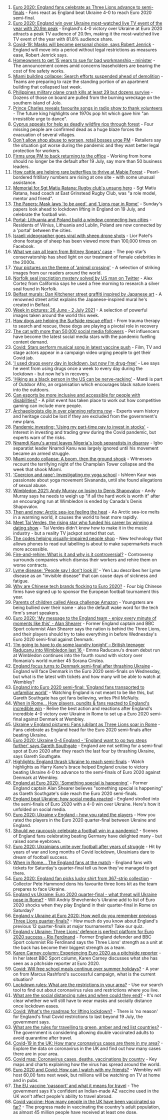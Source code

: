 1. [Euro 2020: England fans celebrate as Three Lions advance to semi-finals](https://www.bbc.co.uk/news/uk-57710515) - Fans react as England beat Ukraine 4-0 to reach Euro 2020 semi-final.
2. [Euro 2020: England win over Ukraine most-watched live TV event of the year with 20.9m peak](https://www.bbc.co.uk/sport/football/57709147) - England's 4-0 victory over Ukraine at Euro 2020 attracts a peak TV audience of 20.9m, making it the most-watched live TV event of the year with 81.8% audience share.
3. [Covid-19: Masks will become personal choice, says Robert Jenrick](https://www.bbc.co.uk/news/uk-57710527) - England will move into a period without legal restrictions as measures ease, Robert Jenrick says.
4. [Homeowners to get 15 years to sue for bad workmanship - minister](https://www.bbc.co.uk/news/uk-politics-57645976) - The announcement comes amid concerns leaseholders are bearing the cost of fire safety works.
5. [Miami building collapse: Search efforts suspended ahead of demolition](https://www.bbc.co.uk/news/world-us-canada-57710766) - Teams are preparing to raze the standing portion of an apartment building that collapsed last week.
6. [Philippines military plane crash kills at least 29 but dozens survive](https://www.bbc.co.uk/news/world-asia-57711597) - Dozens of those on board are pulled from the burning wreckage on the southern island of Jolo.
7. [Prince Charles reveals favourite songs in radio show to thank volunteers](https://www.bbc.co.uk/news/uk-57709443) - The future king highlights one 1970s pop hit which gave him "an irresistible urge to dance".
8. [Cyprus appeals for help as deadly wildfire rips through forest](https://www.bbc.co.uk/news/world-europe-57710048) - Four missing people are confirmed dead as a huge blaze forces the evacuation of several villages.
9. [Don't allow shop abuse to worsen, retail bosses urge PM](https://www.bbc.co.uk/news/uk-57709588) - Retailers say the situation got worse during the pandemic and they want better legal protection for workers.
10. [Firms urge PM to back returning to the office](https://www.bbc.co.uk/news/business-57712614) - Working from home should no longer be the default after 19 July, say more than 50 business leaders.
11. [How cattle are helping rare butterflies to thrive at Mabie Forest](https://www.bbc.co.uk/news/uk-scotland-south-scotland-57636202) - Pearl-bordered fritillary numbers are rising at one site - with some unusual assistance.
12. [Memorial for Sgt Matiu Ratana: Rugby club's unsung hero](https://www.bbc.co.uk/news/uk-england-sussex-57706867) - Sgt Matiu Ratana, head coach at East Grinstead Rugby Club, was "a role model, mentor and friend".
13. [The Papers: Mask laws 'to be axed', and 'Lions roar in Rome'](https://www.bbc.co.uk/news/blogs-the-papers-57710107) - Sunday's papers look ahead to lockdown lifting in England on 19 July, and celebrate the football win.
14. [Portal: Lithuania and Poland build a window connecting two cities](https://www.bbc.co.uk/news/world-europe-57694055) - Residents of Vilnius, Lithuania and Lublin, Poland are now connected by a 'portal' between the cities.
15. [Israeli videographer goes viral with sheep drone shots](https://www.bbc.co.uk/news/world-middle-east-57690125) - Lior Patel's drone footage of sheep has been viewed more than 100,000 times on Facebook.
16. [What we can all learn from Britney Spears’ case](https://www.bbc.co.uk/news/world-us-canada-57698820) - The pop star’s conservatorship has shed light on our treatment of female celebrities in the 2000s.
17. [Your pictures on the theme of 'animal crossing'](https://www.bbc.co.uk/news/in-pictures-57695724) - A selection of striking images from our readers around the world.
18. [Norfolk seal inscription mystery solved by US man on Twitter](https://www.bbc.co.uk/news/uk-england-norfolk-57678500) - Alex Cortez from California says he used a free morning to research a silver seal found in Norfolk.
19. [Belfast murals: Dan Kitchener street graffiti inspired by Japanese art](https://www.bbc.co.uk/news/57663446) - A renowned street artist explains the Japanese-inspired mural he's created in Belfast.
20. [Week in pictures: 26 June - 2 July 2021](https://www.bbc.co.uk/news/in-pictures-57680063) - A selection of powerful images taken around the world this week.
21. [How dogs are helping the Surfside rescue effort](https://www.bbc.co.uk/news/world-us-canada-57703118) - From trauma therapy to search and rescue, these dogs are playing a pivotal role in recovery
22. [The cat with more than 50,000 social media followers](https://www.bbc.co.uk/news/world-asia-57678337) - Pet influencers have become the latest social media stars with the pandemic fuelling content demand.
23. [Covid: Stars perform musical song in latest vaccine push](https://www.bbc.co.uk/news/uk-57702498) - Film, TV and stage actors appear in a campaign video urging people to get their Covid jab.
24. ['I used drugs every day in lockdown, but now I'm drug-free'](https://www.bbc.co.uk/news/uk-57688961) - Lee says he went from using drugs once a week to every day during the lockdown - but now he's in recovery.
25. ['Hiking as a black person in the US can be nerve-racking'](https://www.bbc.co.uk/news/world-us-canada-57686681) - Mardi is part of Outdoor Afro, an organisation which encourages black nature lovers into the outdoors.
26. [Can esports be more inclusive and accessible for people with disabilities?](https://www.bbc.co.uk/news/newsbeat-57696675) - A pilot event has taken place to work out how competitive gaming can include more people.
27. [Archaeologists dig in over planning reforms row](https://www.bbc.co.uk/news/uk-57334928) - Experts warn history and heritage could be lost if they are excluded from the government's new plans.
28. [Pandemic investing: 'Using my part-time pay to invest in stocks'](https://www.bbc.co.uk/news/uk-wales-57499560) - Interest in investing and trading grew during the Covid pandemic, but experts warn of the risks.
29. [Nnamdi Kanu's arrest leaves Nigeria's Ipob separatists in disarray](https://www.bbc.co.uk/news/world-africa-57693863) - Igbo separatist leader Nnamdi Kanu was largely ignored until his movement became an armed struggle.
30. [Miami condo collapse: A boom, then the ground shook](https://www.bbc.co.uk/news/world-us-canada-57690165) - Witnesses recount the terrifying night of the Champlain Tower collapse and the week that shook Miami.
31. ['Coercion and rape': Investigating my yoga school](https://www.bbc.co.uk/news/world-asia-india-57400014) - Ishleen Kaur was passionate about yoga movement Sivananda, until she found allegations of sexual abuse.
32. [Wimbledon 2021: Andy Murray on losing to Denis Shapovalov](https://www.bbc.co.uk/sport/tennis/57703444) - Andy Murray says he needs to weigh up "if all the hard work is worth it" after an encouraging run at Wimbledon is ended by Canada's Denis Shapovalov.
33. [Then and now: Arctic sea-ice feeling the heat](https://www.bbc.co.uk/news/science-environment-57650226) - As Arctic sea-ice melts in a warming world, it causes the world to heat more rapidly.
34. [Meet Tai Verdes, the rising star who funded his career by winning a dating show](https://www.bbc.co.uk/news/entertainment-arts-57685161) - Tai Verdes didn't know how to make it in the music industry - but a reality TV jackpot sorted that out.
35. [The codes helping visually-impaired people shop](https://www.bbc.co.uk/news/business-57679943) - New technology that allows phones to read out labelling is about to make supermarkets much more accessible.
36. [Fire-and-rehire: What is it and why is it controversial?](https://www.bbc.co.uk/news/business-57670287) - Controversy surrounds companies which dismiss their workers and rehire them on worse contracts.
37. [Lyme disease: 'People say I don't look ill'](https://www.bbc.co.uk/news/uk-scotland-glasgow-west-57693815) - Yen Lau describes her Lyme disease as an "invisible disease" that can cause days of sickness and fatigue.
38. [Why are Chinese tech brands flocking to Euro 2020?](https://www.bbc.co.uk/news/technology-57697509) - Four big Chinese firms have signed up to sponsor the European football tournament this year.
39. [Parents of children called Alexa challenge Amazon](https://www.bbc.co.uk/news/technology-57680173) - Youngsters are being bullied over their name - also the default wake word for the tech firm's smart speakers.
40. [Euro 2020: 'My message to the England team - enjoy every minute of moments like this' - Alan Shearer](https://www.bbc.co.uk/sport/football/57709834) - Former England captain and BBC Sport columnist Alan Shearer says the nation is behind the Three Lions, and their players should try to take everything in before Wednesday's Euro 2020 semi-final against Denmark.
41. [‘I’m going to have to do some laundry tonight’ – British teenager Raducanu into Wimbledon last 16 ](https://www.bbc.co.uk/sport/tennis/57706687) - Emma Raducanu's dream debut run at Wimbledon continues into the fourth round with victory over Romania's world number 45 Sorana Cirstea.
42. [England focus turns to Denmark semi-final after thrashing Ukraine](https://www.bbc.co.uk/sport/football/57707965) - England will face Denmark in the Euro 2020 semi-finals on Wednesday, but what is the latest with tickets and how many will be able to watch at Wembley?
43. [England into Euro 2020 semi-final: 'England fans transported to unfamiliar world'](https://www.bbc.co.uk/sport/football/57709659) - Watching England is not meant to be like this, but Gareth Southgate has got fans believing, writes Phil McNulty.
44. [When in Rome... How players, pundits & fans reacted to England's incredible win](https://www.bbc.co.uk/sport/av/football/57710626) - Relive the best action and reactions after England's incredible 4-0 victory over Ukraine in Rome to set up a Euro 2020 semi-final against Denmark at Wembley.
45. [Ukraine v England pictures: Fans jubilant as Three Lions soar in Rome](https://www.bbc.co.uk/news/uk-57707677) - Fans celebrate as England head for the Euro 2020 semi-finals after beating Ukraine.
46. [Euro 2020: Ukraine 0-4 England - 'England want to go two steps further' says Gareth Southgate](https://www.bbc.co.uk/sport/football/57707754) - England are not settling for a semi-final spot at Euro 2020 after they reach the last four by thrashing Ukraine, says Gareth Southgate.
47. [Highlights: England thrash Ukraine to reach semi-finals](https://www.bbc.co.uk/sport/av/football/57709899) - Watch highlights as Harry Kane's brace helped England cruise to victory beating Ukraine 4-0 to advance to the semi-finals of Euro 2020 against Denmark at Wembley.
48. [England at Euro 2020: 'Something special is happening'](https://www.bbc.co.uk/sport/football/57710205) - Former England captain Alan Shearer believes "something special is happening" as Gareth Southgate's side reach the Euro 2020 semi-finals.
49. [England beat Ukraine: how social media reacted](https://www.bbc.co.uk/sport/football/57709903) - England strolled into the semi-finals of Euro 2020 with a 4-0 win over Ukraine. Here's how it unfolded on social media.
50. [Euro 2020: Ukraine v England - how you rated the players](https://www.bbc.co.uk/sport/football/51199153) - How you rated the players in the Euro 2020 quarter-final between Ukraine and England.
51. [Should we raucously celebrate a football win in a pandemic?](https://www.bbc.co.uk/news/uk-57664286) - Scenes of England fans celebrating beating Germany have delighted many - but raised some eyebrows.
52. [Euro 2020: Ukrainians unite over football after years of struggle](https://www.bbc.co.uk/news/world-europe-57677177) - Hit by years of war and long months of Covid lockdown, Ukrainians dare to dream of football success.
53. [When in Rome... The England fans at the match](https://www.bbc.co.uk/news/uk-57652630) - England fans with tickets for Saturday's quarter-final tell us how they've managed to get there.
54. [Euro 2020: England fan picks lucky shirt from 367-strip collection](https://www.bbc.co.uk/news/uk-england-lincolnshire-57698126) - Collector Pete Hammond dons his favourite three lions kit as the team prepares to face Ukraine.
55. [England vs Ukraine: Euro 2020 quarter-final - what threat will Ukraine pose in Rome?](https://www.bbc.co.uk/sport/football/57659833) - Will Andriy Shevchenko's Ukraine add to list of Euro 2020 shocks when they play England in their quarter-final in Rome on Saturday?
56. [England v Ukraine at Euro 2020: How well do you remember previous Three Lions quarter-finals?](https://www.bbc.co.uk/sport/football/57667397) - How much do you know about England's previous 12 quarter-finals at major tournaments? Take our quiz.
57. [England v Ukraine: Three Lions' defence is perfect platform for Euro 2020 success - Rio Ferdinand](https://www.bbc.co.uk/sport/football/57684225) - Former England defender and BBC Sport columnist Rio Ferdinand says the Three Lions' strength as a unit at the back has become their biggest strength as a team.
58. [Karen Carney column: Experiencing Euro 2020 as a pitchside reporter](https://www.bbc.co.uk/sport/football/57660625) - In her latest BBC Sport column, Karen Carney discusses what she has seen as a pitchside reporter at Euro 2020.
59. [Covid: Will free school meals continue over summer holidays?](https://www.bbc.co.uk/news/explainers-53053337) - A year on from Marcus Rashford's successful campaign, what is the current situation?
60. [Lockdown rules: What are the restrictions in your area?](https://www.bbc.co.uk/news/uk-54373904) - Use our search tool to find out about coronavirus rules and restrictions where you live.
61. [What are the social distancing rules and when could they end?](https://www.bbc.co.uk/news/uk-51506729) - It's not clear whether we will still have to wear masks and socially distance once lockdown eases.
62. [Covid: What's the roadmap for lifting lockdown?](https://www.bbc.co.uk/news/explainers-52530518) - There is 'no reason' for England's final Covid restrictions to last beyond 19 July, the government says.
63. [What are the rules for travelling to green, amber and red list countries?](https://www.bbc.co.uk/news/explainers-52544307) - The government is considering allowing double vaccinated adults to avoid quarantine after travel.
64. [Covid-19 in the UK: How many coronavirus cases are there in my area?](https://www.bbc.co.uk/news/uk-51768274) - Explore the data on coronavirus in the UK and find out how many cases there are in your area.
65. [Covid map: Coronavirus cases, deaths, vaccinations by country](https://www.bbc.co.uk/news/world-51235105) - Key maps and charts explaining how the virus has spread around the world.
66. [Euro 2020 and Covid: How can I watch with my friends?](https://www.bbc.co.uk/news/uk-57386719) - Wembley will host 60,00 fans next week, but millions will be watching on TV at home and in pubs.
67. [The EU vaccine 'passport' and what it means for travel](https://www.bbc.co.uk/news/explainers-57665765) - The government says it's confident an Indian-made AZ vaccine used in the UK won't affect people's ability to travel abroad.
68. [Covid vaccine: How many people in the UK have been vaccinated so far?](https://www.bbc.co.uk/news/health-55274833) - The progress made in vaccinating the country's adult population, as almost 45 million people have received at least one dose.
